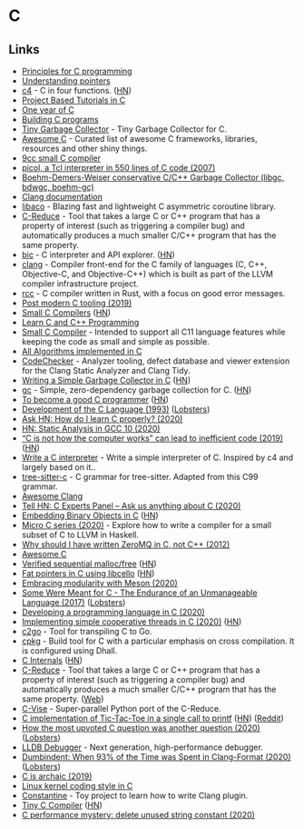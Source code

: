 # C

## Links

* [Principles for C programming](http://drewdevault.com/2017/03/15/How-I-learned-to-stop-worrying-and-love-C.html)
* [Understanding pointers](http://drewdevault.com/2016/05/28/Understanding-pointers.html)
* [c4](https://github.com/rswier/c4) - C in four functions. \([HN](https://news.ycombinator.com/item?id=22353532)\)
* [Project Based Tutorials in C](https://github.com/rby90/Project-Based-Tutorials-in-C)
* [One year of C](http://floooh.github.io/2018/06/02/one-year-of-c.html)
* [Building C programs](http://seenaburns.com/building-c-programs/)
* [Tiny Garbage Collector](https://github.com/orangeduck/tgc) - Tiny Garbage Collector for C.
* [Awesome C](https://github.com/kozross/awesome-c) - Curated list of awesome C frameworks, libraries, resources and other shiny things.
* [9cc small C compiler](https://github.com/rui314/9cc)
* [picol, a Tcl interpreter in 550 lines of C code \(2007\)](http://oldblog.antirez.com/post/picol.html)
* [Boehm-Demers-Weiser conservative C/C++ Garbage Collector \(libgc, bdwgc, boehm-gc\)](https://github.com/ivmai/bdwgc)
* [Clang documentation](https://clang.llvm.org/docs/index.html)
* [libaco](https://github.com/hnes/libaco) - Blazing fast and lightweight C asymmetric coroutine library.
* [C-Reduce](https://github.com/csmith-project/creduce) - Tool that takes a large C or C++ program that has a property of interest \(such as triggering a compiler bug\) and automatically produces a much smaller C/C++ program that has the same property.
* [bic](https://github.com/hexagonal-sun/bic) - C interpreter and API explorer. \([HN](https://news.ycombinator.com/item?id=20950865)\)
* [clang](https://github.com/llvm-mirror/clang) - Compiler front-end for the C family of languages \(C, C++, Objective-C, and Objective-C++\) which is built as part of the LLVM compiler infrastructure project.
* [rcc](https://github.com/jyn514/rcc) - C compiler written in Rust, with a focus on good error messages.
* [Post modern C tooling \(2019\)](http://renesd.blogspot.com/2019/09/post-modern-c-tooling.html)
* [Small C Compilers](https://bootstrapping.miraheze.org/wiki/Main_Page#Small_C_Compilers) \([HN](https://news.ycombinator.com/item?id=21210087)\)
* [Learn C and C++ Programming](https://www.cprogramming.com/)
* [Small C Compiler](https://github.com/rui314/8cc) - Intended to support all C11 language features while keeping the code as small and simple as possible.
* [All Algorithms implemented in C](https://github.com/TheAlgorithms/C)
* [CodeChecker](https://github.com/Ericsson/codechecker) - Analyzer tooling, defect database and viewer extension for the Clang Static Analyzer and Clang Tidy.
* [Writing a Simple Garbage Collector in C](http://maplant.com/gc.html) \([HN](https://news.ycombinator.com/item?id=21794327)\)
* [gc](https://github.com/mkirchner/gc) - Simple, zero-dependency garbage collection for C. \([HN](https://news.ycombinator.com/item?id=21841368)\)
* [To become a good C programmer](http://fabiensanglard.net/c/) \([HN](https://news.ycombinator.com/item?id=22325088)\)
* [Development of the C Language \(1993\)](https://www.bell-labs.com/usr/dmr/www/chist.html) \([Lobsters](https://lobste.rs/s/hba9nn/development_c_language_1993)\)
* [Ask HN: How do I learn C properly? \(2020\)](https://news.ycombinator.com/item?id=22519876)
* [HN: Static Analysis in GCC 10 \(2020\)](https://news.ycombinator.com/item?id=22711391)
* [“C is not how the computer works” can lead to inefficient code \(2019\)](https://words.steveklabnik.com/c-is-not-how-the-computer-works-can-lead-to-inefficient-code) \([HN](https://news.ycombinator.com/item?id=21355463)\)
* [Write a C interpreter](https://github.com/lotabout/write-a-C-interpreter) - Write a simple interpreter of C. Inspired by c4 and largely based on it..
* [tree-sitter-c](https://github.com/tree-sitter/tree-sitter-c) - C grammar for tree-sitter. Adapted from this C99 grammar.
* [Awesome Clang](https://github.com/ingve/awesome-clang)
* [Tell HN: C Experts Panel – Ask us anything about C \(2020\)](https://news.ycombinator.com/item?id=22865357)
* [Embedding Binary Objects in C](https://flak.tedunangst.com/post/embedding-binary-objects-in-c) \([HN](https://news.ycombinator.com/item?id=22888318)\)
* [Micro C series \(2020\)](https://blog.josephmorag.com/posts/mcc0/) - Explore how to write a compiler for a small subset of C to LLVM in Haskell.
* [Why should I have written ZeroMQ in C, not C++ \(2012\)](http://250bpm.com/blog:4)
* [Awesome C](https://github.com/Bfgeshka/awesome-c)
* [Verified sequential malloc/free](https://www.cs.princeton.edu/~appel/papers/memmgr.pdf) \([HN](https://news.ycombinator.com/item?id=23046356)\)
* [Fat pointers in C using libcello](http://libcello.org/learn/a-fat-pointer-library) \([HN](https://news.ycombinator.com/item?id=23016001)\)
* [Embracing modularity with Meson \(2020\)](https://brennan.io/2020/05/08/meson/)
* [Some Were Meant for C - The Endurance of an Unmanageable Language \(2017\)](https://www.cs.kent.ac.uk/people/staff/srk21/research/papers/kell17some-preprint.pdf) \([Lobsters](https://lobste.rs/s/o0xtns/some_were_meant_for_c)\)
* [Developing a programming language in C \(2020\)](https://www.youtube.com/playlist?list=PLvdK1vRmp8wMzH4w_8sQ30NKU3Bt4Cc-M)
* [Implementing simple cooperative threads in C \(2020\)](https://brennan.io/2020/05/24/userspace-cooperative-multitasking/) \([HN](https://news.ycombinator.com/item?id=23293642)\)
* [c2go](https://github.com/elliotchance/c2go) - Tool for transpiling C to Go.
* [cpkg](https://github.com/vmchale/cpkg) - Build tool for C with a particular emphasis on cross compilation. It is configured using Dhall.
* [C Internals](http://www.avabodh.com/cin/cin.html) \([HN](https://news.ycombinator.com/item?id=23376357)\)
* [C-Reduce](https://github.com/csmith-project/creduce) - Tool that takes a large C or C++ program that has a property of interest \(such as triggering a compiler bug\) and automatically produces a much smaller C/C++ program that has the same property. \([Web](http://embed.cs.utah.edu/creduce/)\)
* [C-Vise](https://github.com/marxin/cvise) - Super-parallel Python port of the C-Reduce.
* [C implementation of Tic-Tac-Toe in a single call to printf](https://github.com/carlini/printf-tac-toe) \([HN](https://news.ycombinator.com/item?id=23445546)\) \([Reddit](https://www.reddit.com/r/programming/comments/gy8igu/tictactoe_in_a_single_call_to_printf_in_c/)\)
* [How the most upvoted C question was another question \(2020\)](https://bowero.nl/blog/2020/06/09/how-the-most-upvoted-c-question-was-another-question/) \([Lobsters](https://lobste.rs/s/m34tye/how_most_upvoted_c_question_was_another)\)
* [LLDB Debugger](https://lldb.llvm.org/) - Next generation, high-performance debugger.
* [Dumbindent: When 93% of the Time was Spent in Clang-Format \(2020\)](https://nigeltao.github.io/blog/2020/dumbindent.html) \([Lobsters](https://lobste.rs/s/xau5m4/dumbindent_when_93_time_was_spent_clang)\)
* [C is archaic \(2019\)](https://birb007.github.io/blog/2019/12/15/c-is-archaic.html)
* [Linux kernel coding style in C](https://www.kernel.org/doc/Documentation/process/coding-style.rst)
* [Constantine](https://github.com/rizsotto/Constantine) - Toy project to learn how to write Clang plugin.
* [Tiny C Compiler](https://bellard.org/tcc/) \([HN](https://news.ycombinator.com/item?id=23617461)\)
* [C performance mystery: delete unused string constant \(2020\)](https://news.ycombinator.com/item?id=23633583)

